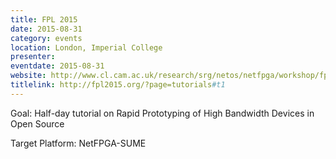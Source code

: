 ```yaml
---
title: FPL 2015
date: 2015-08-31
category: events
location: London, Imperial College
presenter:
eventdate: 2015-08-31
website: http://www.cl.cam.ac.uk/research/srg/netos/netfpga/workshop/fpl-august-2015/
titlelink: http://fpl2015.org/?page=tutorials#t1
---
```


Goal: Half-day tutorial on Rapid Prototyping of High Bandwidth Devices in Open Source

Target Platform: NetFPGA-SUME
